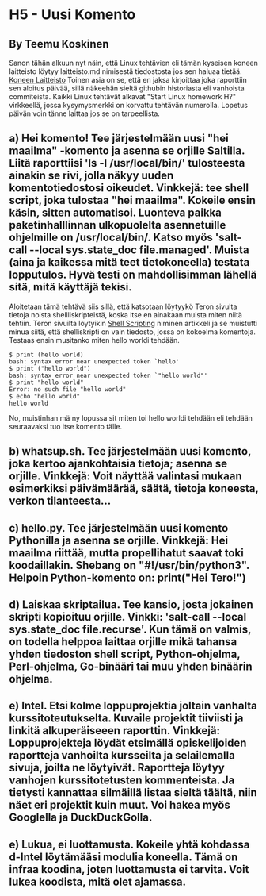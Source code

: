 # H5 - Uusi Komento

## By Teemu Koskinen

Sanon tähän alkuun nyt näin, että Linux tehtävien eli tämän kyseisen koneen laitteisto löytyy laitteisto.md nimisestä tiedostosta jos sen haluaa tietää. [Koneen Laitteisto](https://github.com/Teemu21/Linux-HomeWork/blob/main/laitteisto.md) Toinen asia on se, että en jaksa kirjoittaa joka raporttiin sen aloitus päivää, sillä näkeehän sieltä githubin historiasta eli vanhoista commiteista. Kaikki Linux tehtävät alkavat "Start Linux homework H?" virkkeellä, jossa kysymysmerkki on korvattu tehtävän numerolla. Lopetus päivän voin tänne laittaa jos se on tarpeellista.

## a) Hei komento! Tee järjestelmään uusi "hei maailma" -komento ja asenna se orjille Saltilla. Liitä raporttiisi 'ls -l /usr/local/bin/' tulosteesta ainakin se rivi, jolla näkyy uuden komentotiedostosi oikeudet. Vinkkejä: tee shell script, joka tulostaa "hei maailma". Kokeile ensin käsin, sitten automatisoi. Luonteva paikka paketinhalllinnan ulkopuolelta asennetuille ohjelmille on /usr/local/bin/. Katso myös 'salt-call --local sys.state_doc file.managed'. Muista (aina ja kaikessa mitä teet tietokoneella) testata lopputulos. Hyvä testi on mahdollisimman lähellä sitä, mitä käyttäjä tekisi.

Aloitetaan tämä tehtävä siis sillä, että katsotaan löytyykö Teron sivulta tietoja noista shellliskripteistä, koska itse en ainakaan muista miten niitä tehtiin. Teron sivuilta löytyikin [Shell Scripting](https://terokarvinen.com/2007/shell-scripting-4/?fromSearch=shell) niminen artikkeli ja se muistutti minua siitä, että shelliskripti on vain tiedosto, jossa on kokoelma komentoja. Testaas ensin musitanko miten hello worldi tehdään. 

	$ print (hello world)
	bash: syntax error near unexpected token `hello'
	$ print ("hello world")
	bash: syntax error near unexpected token `"hello world"'
	$ print "hello world"
	Error: no such file "hello world"
	$ echo "hello world"
	hello world
	
No, muistinhan mä ny lopussa sit miten toi hello worldi tehdään eli tehdään seuraavaksi tuo itse komento tälle. 

## b) whatsup.sh. Tee järjestelmään uusi komento, joka kertoo ajankohtaisia tietoja; asenna se orjille. Vinkkejä: Voit näyttää valintasi mukaan esimerkiksi päivämäärää, säätä, tietoja koneesta, verkon tilanteesta...

## c) hello.py. Tee järjestelmään uusi komento Pythonilla ja asenna se orjille. Vinkkejä: Hei maailma riittää, mutta propellihatut saavat toki koodaillakin. Shebang on "#!/usr/bin/python3". Helpoin Python-komento on: print("Hei Tero!")

## d) Laiskaa skriptailua. Tee kansio, josta jokainen skripti kopioituu orjille. Vinkki: 'salt-call --local sys.state_doc file.recurse'. Kun tämä on valmis, on todella helppoa laittaa orjille mikä tahansa yhden tiedoston shell script, Python-ohjelma, Perl-ohjelma, Go-binääri tai muu yhden binäärin ohjelma.

## e) Intel. Etsi kolme loppuprojektia joltain vanhalta kurssitoteutukselta. Kuvaile projektit tiiviisti ja linkitä alkuperäiseeen raporttin. Vinkkejä: Loppuprojekteja löydät etsimällä opiskelijoiden raportteja vanhoilta kursseilta ja selailemalla sivuja, joilta ne löytyivät. Raportteja löytyy vanhojen kurssitotetusten kommenteista. Ja tietysti kannattaa silmäillä listaa sieltä täältä, niin näet eri projektit kuin muut. Voi hakea myös Googlella ja DuckDuckGolla.

## e) Lukua, ei luottamusta. Kokeile yhtä kohdassa d-Intel löytämääsi modulia koneella. Tämä on infraa koodina, joten luottamusta ei tarvita. Voit lukea koodista, mitä olet ajamassa.
